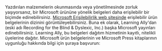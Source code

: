 Yazdırılan malzemelerin okunmasında veya yönetilmesinde zorluk yaşıyorsanız, bir Microsoft ürününe yönelik belgeleri daha erişilebilir bir biçimde edinebilirsiniz. [Microsoft Erişilebilirlik web sitesinde](http://go.microsoft.com/fwlink/?LinkId=8431) erişilebilir ürün belgelerinin dizinini görüntüleyebilirsiniz. Buna ek olarak, Learning Ally'dan (eski adı Recording for the Blind &amp; Dyslexic, Inc.) başka Microsoft yayınları edinebilirsiniz. Learning Ally, bu belgeleri dağıtım hizmetinin kayıtlı, nitelikli üyelerine dağıtır. Microsoft ürün belgelerinin ve Microsoft Press kitaplarının uygunluğu hakkında bilgi için şuraya başvurun:

<!--HONumber=May16_HO2-->


